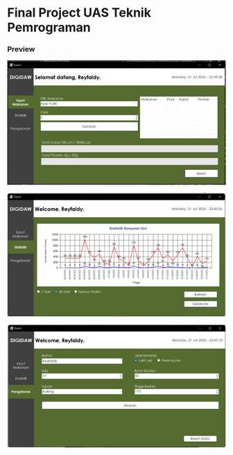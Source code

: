 # Final Project UAS Teknik Pemrograman
### Preview
![Picture1](./Picture1.png)

![Picture3](./Picture2.png)

![Picture3](./Picture3.png)
